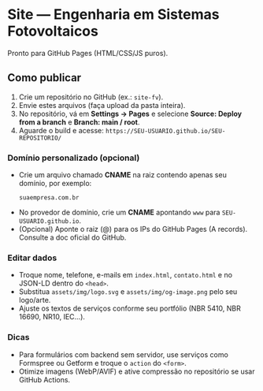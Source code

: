 
# Site — Engenharia em Sistemas Fotovoltaicos

Pronto para GitHub Pages (HTML/CSS/JS puros).

## Como publicar

1. Crie um repositório no GitHub (ex.: `site-fv`).
2. Envie estes arquivos (faça upload da pasta inteira).
3. No repositório, vá em **Settings → Pages** e selecione **Source: Deploy from a branch** e **Branch: main / root**.
4. Aguarde o build e acesse: `https://SEU-USUARIO.github.io/SEU-REPOSITORIO/`

### Domínio personalizado (opcional)
- Crie um arquivo chamado **CNAME** na raiz contendo apenas seu domínio, por exemplo:
  ```
  suaempresa.com.br
  ```
- No provedor de domínio, crie um **CNAME** apontando `www` para `SEU-USUARIO.github.io`.
- (Opcional) Aponte o raiz (@) para os IPs do GitHub Pages (A records). Consulte a doc oficial do GitHub.

### Editar dados
- Troque nome, telefone, e-mails em `index.html`, `contato.html` e no JSON-LD dentro do `<head>`.
- Substitua `assets/img/logo.svg` e `assets/img/og-image.png` pelo seu logo/arte.
- Ajuste os textos de serviços conforme seu portfólio (NBR 5410, NBR 16690, NR10, IEC…).

### Dicas
- Para formulários com backend sem servidor, use serviços como Formspree ou Getform e troque o `action` do `<form>`.
- Otimize imagens (WebP/AVIF) e ative compressão no repositório se usar GitHub Actions.
